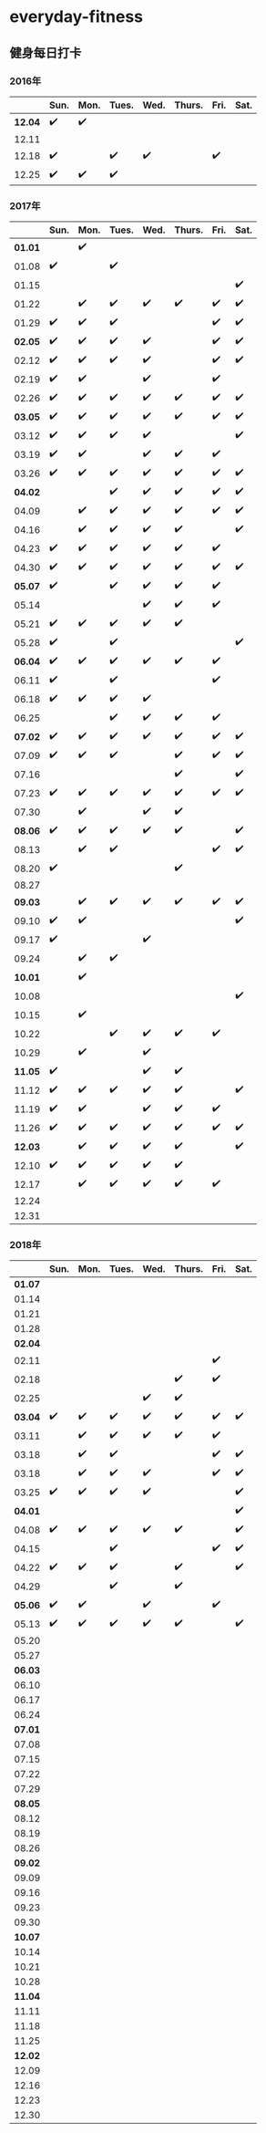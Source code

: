 # everyday-fitness
## 健身每日打卡 
### 2016年
||Sun.|Mon.|Tues.|Wed.|Thurs.|Fri.|Sat.|
---|---|---|---|---|---|---|---
|**12.04**|✔️|✔️||||
|12.11||||||
|12.18|✔️||✔️|✔️||✔️
|12.25|✔️|✔️|✔️|||

### 2017年
||Sun.|Mon.|Tues.|Wed.|Thurs.|Fri.|Sat.|
---|---|---|---|---|---|---|---
|**01.01**||✔️|||||
|01.08|✔️||✔️||||
|01.15|||||||✔️|
|01.22||✔️|✔️|✔️|✔️|✔️|✔️
|01.29|✔️|✔️|✔️|||✔️|✔️
|**02.05**|✔️|✔️|✔️|✔️||✔️|✔️
|02.12|✔️|✔️|✔️|✔️||✔️|✔️
|02.19|✔️|✔️||✔️||✔️|
|02.26|✔️|✔️|✔️|✔️|✔️|✔️|✔️
|**03.05**|✔️|✔️|✔️|✔️|✔️|✔️|✔️
|03.12|✔️|✔️|✔️|✔️|||✔️
|03.19|✔️|✔️||✔️|✔️|✔️|
|03.26|✔️|✔️|✔️|✔️|✔️|✔️|✔️
|**04.02**|||✔️|✔️|✔️|✔️|✔️
|04.09||✔️|✔️|✔️|✔️|✔️|✔️
|04.16||✔️|✔️|✔️|✔️||✔️
|04.23|✔️|✔️|✔️|✔️|✔️|✔️|
|04.30|✔️|✔️|✔️|✔️|✔️|✔️|✔️
|**05.07**|✔️||✔️|✔️|✔️|✔️|
|05.14||||✔️|✔️|✔️|
|05.21|✔️|✔️|✔️|✔️|✔️||
|05.28|✔️||✔️||||✔️
|**06.04**|✔️|✔️|✔️|✔️|✔️|✔️|
|06.11|✔️||✔️|||✔️|
|06.18|✔️|✔️|✔️|✔️|||
|06.25|||✔️|✔️|✔️|✔️
|**07.02**|✔️|✔️|✔️|✔️|✔️|✔️|✔️
|07.09|✔️|✔️|✔️||✔️|✔️|✔️
|07.16|‭||||✔️||✔️
|07.23|✔️|✔️|✔️|✔️|✔️|✔️|✔️
|07.30||✔️||✔️|✔️||
|**08.06**|✔️|✔️|✔️|✔️|✔️||✔️
|08.13||✔️|✔️|||✔️|✔️
|08.20|✔️||||✔️||
|08.27|||||||
|**09.03**||✔️|✔️|✔️|✔️|✔️|✔️
|09.10|✔️|✔️|||||✔️
|09.17|✔️|||✔️|||
|09.24||✔️|✔️||||
|**10.01**||✔️|||||
|10.08|||||||✔️
|10.15||✔️|||||
|10.22|||✔️|✔️|✔️|✔️|
|10.29||✔️||✔️|||
|**11.05**|✔️|||✔️|✔️||
|11.12|✔️|✔️|✔️|✔️|✔️||✔️
|11.19|✔️|✔️||✔️|✔️|✔️|
|11.26|✔️|✔️|✔️|✔️|✔️|✔️|✔️
|**12.03**||✔️|✔️|✔️|✔️||✔️
|12.10|✔️|✔️|✔️|✔️|✔️||
|12.17||✔️|✔️|✔️|✔️|✔️|
|12.24|||||||
|12.31|||||||

### 2018年
||Sun.|Mon.|Tues.|Wed.|Thurs.|Fri.|Sat.|
---|---|---|---|---|---|---|---
|**01.07**|||||||
|01.14|||||||
|01.21|||||||
|01.28|||||||
|**02.04**|||||||
|02.11||||||✔️|
|02.18|||||✔️|✔️|
|02.25||||✔️|✔️||
|**03.04**|✔️|✔️|✔️|✔️|✔️|✔️|✔️
|03.11||✔️|✔️|✔️|✔️|✔️|
|03.18||✔️|✔️|||✔️|✔️
|03.18||✔️|✔️|✔️||✔️|✔️
|03.25|✔️|✔️|✔️|✔️|||✔️
|**04.01**|||||||✔️
|04.08|✔️|✔️|✔️|✔️|✔️||✔️
|04.15|||✔️|||✔️|✔️
|04.22|✔️|✔️|✔️||✔️||✔️
|04.29|||✔️||✔️||
|**05.06**|✔️|✔️||✔️||✔️|
|05.13|✔️|✔️|✔️|✔️|✔️||✔️
|05.20|||||||
|05.27|||||||
|**06.03**|||||||
|06.10|||||||
|06.17|||||||
|06.24|||||||
|**07.01**|||||||
|07.08|||||||
|07.15|||||||
|07.22|||||||
|07.29|||||||
|**08.05**|||||||
|08.12|||||||
|08.19|||||||
|08.26|||||||
|**09.02**|||||||
|09.09|||||||
|09.16|||||||
|09.23|||||||
|09.30|||||||
|**10.07**|||||||
|10.14|||||||
|10.21|||||||
|10.28|||||||
|**11.04**|||||||
|11.11|||||||
|11.18|||||||
|11.25|||||||
|**12.02**|||||||
|12.09|||||||
|12.16|||||||
|12.23|||||||
|12.30|||||||
